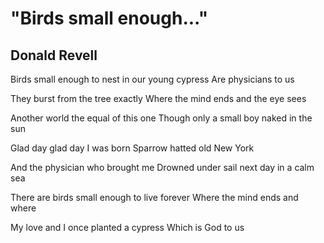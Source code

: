 # "Birds small enough..."
## Donald Revell
Birds small enough to nest in our young cypress
Are physicians to us

They burst from the tree exactly
Where the mind ends and the eye sees

Another world the equal of this one
Though only a small boy naked in the sun

Glad day glad day I was born
Sparrow hatted old New York

And the physician who brought me
Drowned under sail next day in a calm sea

There are birds small enough to live forever
Where the mind ends and where

My love and I once planted a cypress
Which is God to us